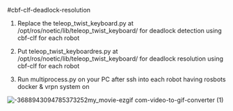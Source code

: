 #cbf-clf-deadlock-resolution

1. Replace the teleop_twist_keyboard.py at /opt/ros/noetic/lib/teleop_twist_keyboard/ for deadlock detection using cbf-clf for each robot


2. Put teleop_twist_keyboardres.py at /opt/ros/noetic/lib/teleop_twist_keyboard/ for deadlock resolution using cbf-clf for each robot

3. Run multiprocess.py on your PC after ssh into each robot having rosbots docker & vrpn system on

![-3688943094785373252my_movie-ezgif com-video-to-gif-converter (1)](https://github.com/user-attachments/assets/2fc4040d-2aff-4781-bd7a-26a557f44866)
